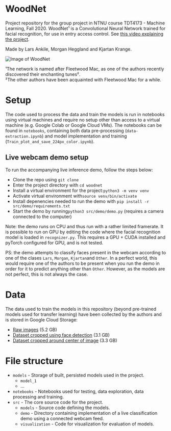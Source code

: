# WoodNet
Project repository for the group project in NTNU course TDT4173 - Machine Learning, Fall 2020. WoodNet¹ is a Convolutional Neural Network trained for facial recognition, for use in entry access control. See [this video explaining the project](https://www.youtube.com/watch?v=EOOOq1k8TvE).

Made by Lars Ankile, Morgan Heggland and Kjartan Krange.

![Image of WoodNet](https://i.imgur.com/8PsWjr8.png)

¹The network is named after Fleetwood Mac, as one of the authors recently discovered their enchanting tunes².  
²The other authors have been acquainted with Fleetwood Mac for a while.

# Setup
The code used to process the data and train the models is run in notebooks using virtual machines and require no setup other than access to a virtual machine (e.g. Google Colab or Google Cloud VMs). The notebooks can be found in `notebooks`, containing both data pre-processing (`data-extraction.ipynb`) and model implementation and training (`Train_plot_and_save_224px_color.ipynb`).


## Live webcam demo setup
To run the accompanying live inference demo, follow the steps below:
- Clone the repo using `git clone`
- Enter the project directory with `cd woodnet`
- Install a virtual environment for the project:`python3 -m venv venv`
- Activate virtual environment with`source venv/bin/activate`
- Install depenencies needed to run the demo with `pip install -r src/demo/requirements.txt`
- Start the demo by running`python3 src/demo/demo.py` (requires a camera connected to the computer)

Note: the demo runs on CPU and thus run with a rather limited framerate. It is possible to run on GPU by editing the code where the facial recognition model is loaded in `recognizer.py`. This requires a GPU + CUDA installed and pyTorch configured for GPU, and is not tested.

PS: the demo attempts to classify faces present in the webcam according to one of the clases `Lars`, `Morgan`, `Kjartan`and `Other`. In a perfect world, this would require one of the authors to be present when you run the demo in order for it to predict anything other than `Other`. However, as the models are not perfect, this is not always the case.

# Data
The data used to train the models in this repository (beyond pre-trained models used for transfer learning) have been collected by the authors and is stored in Google Cloud Storage: 
- [Raw images](https://storage.googleapis.com/tdt4173-datasets/faces/images/raw_images.zip) (5.2 GB)
- [Dataset cropped using face detection](https://storage.googleapis.com/tdt4173-datasets/faces/balanced_sampled_cropped_224px_color_70_15_15_split.tar.gz) (3.1 GB)
- [Dataset cropped around center of image](https://storage.googleapis.com/tdt4173-datasets/faces/balanced_sampled_cropped_224px_color_70_15_15_split.tar.gz) (3.3 GB)

# File structure
- `models` - Storage of built, persisted models used in the project.
  - `model_1`
  - ...
- `notebooks` - Notebooks used for testing, data exploration, data processing and training.
- `src` - The core source code for the project.
  - `models` - Source code defining the models.
  - `demo` - Directory containing implementation of a live classification demo using a connected webcam feed.
  - `visualization` - Code for visualization for evaluation of models.
